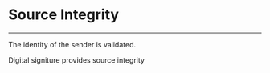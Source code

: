 # Source Integrity
---
The identity of the sender is validated.

Digital signiture provides source integrity